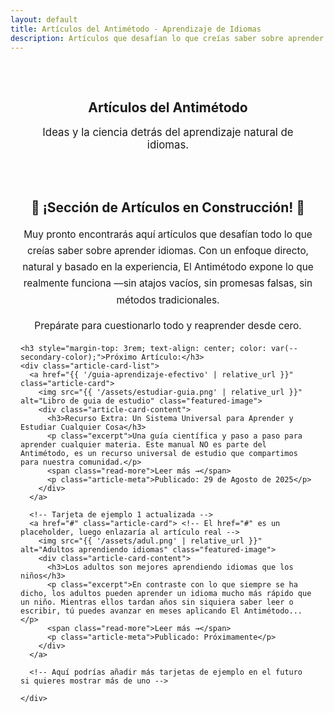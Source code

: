 ```yaml
---
layout: default
title: Artículos del Antimétodo - Aprendizaje de Idiomas
description: Artículos que desafían lo que creías saber sobre aprender idiomas. El Antimétodo expone lo que realmente funciona, sin métodos tradicionales.
---
```


<style>
.article-card-list {
  display: grid;
  grid-template-columns: repeat(auto-fit, minmax(300px, 1fr));
  /* grid-template-columns: minmax(0, 1fr); */ /* Para que una sola tarjeta pueda centrarse o tener un max-width */
  gap: 1.5rem;
  margin-top: 2rem;
  justify-items: center;
}
.article-card {
  background: var(--card-background);
  border-radius: 8px;
  box-shadow: 0 3px 10px rgba(0,0,0,0.1);
  overflow: hidden; 
  display: flex;
  flex-direction: column;
  text-decoration: none; 
  color: var(--text-color); 
  transition: transform 0.3s ease, box-shadow 0.3s ease;
  max-width: 450px; /* Ancho máximo para una sola tarjeta, para que no sea demasiado ancha */
  width: 100%; /* Asegurar que use el espacio disponible hasta el max-width */
}
.article-card:hover {
  transform: translateY(-5px);
  box-shadow: 0 6px 15px rgba(0,0,0,0.15);
}
.article-card img.featured-image {
  width: 100%;
  height: 200px; /* Aumentada ligeramente la altura para la imagen destacada */
  object-fit: cover; 
}
.article-card-content {
  padding: 1rem 1.2rem;
  flex-grow: 1; 
}
.article-card-content h3 {
  margin-top: 0;
  margin-bottom: 0.5rem;
  color: var(--primary-color);
  font-size: 1.3em;
  line-height: 1.3; /* Mejorar espaciado del título si es largo */
}
.article-card-content p.excerpt {
  font-size: 0.95em;
  line-height: 1.5;
  margin-bottom: 0.8rem;
}
.article-card-content .read-more {
  display: inline-block;
  font-weight: bold;
  color: var(--secondary-color);
  font-size: 0.9em;
}
.article-card-content .read-more:hover {
  text-decoration: underline;
}
.article-card-content .article-meta {
    font-size: 0.8em;
    color: #777;
    margin-top: auto; 
    padding-top: 0.5rem;
}
</style>

<main style="max-width: 800px; margin: 0 auto; padding: 0 1rem;">

  <section style="text-align: center; padding: 2rem 1rem;">
    <h1>Artículos del Antimétodo</h1>
    <p class="subtitle" style="font-size: 1.2em; color: var(--secondary-color);">Ideas y la ciencia detrás del aprendizaje natural de idiomas.</p>
  </section>

  <section style="margin-bottom: 3rem;">
    <h2 style="text-align: center; color: var(--primary-color);">🚧 ¡Sección de Artículos en Construcción! 🚧</h2>
    <p style="text-align: center; font-size: 1.1em; margin-top: 1rem; line-height: 1.7;">
      Muy pronto encontrarás aquí artículos que desafían todo lo que creías saber sobre aprender idiomas. Con un enfoque directo, natural y basado en la experiencia, El Antimétodo expone lo que realmente funciona —sin atajos vacíos, sin promesas falsas, sin métodos tradicionales.
    </p>
    <p style="text-align: center; font-size: 1.1em; margin-top: 0.5rem; line-height: 1.7;">
      Prepárate para cuestionarlo todo y reaprender desde cero.
    </p>

    <h3 style="margin-top: 3rem; text-align: center; color: var(--secondary-color);">Próximo Artículo:</h3>
    <div class="article-card-list">
      <a href="{{ '/guia-aprendizaje-efectivo' | relative_url }}" class="article-card">
        <img src="{{ '/assets/estudiar-guia.png' | relative_url }}" alt="Libro de guia de estudio" class="featured-image">
        <div class="article-card-content">
          <h3>Recurso Extra: Un Sistema Universal para Aprender y Estudiar Cualquier Cosa</h3>
          <p class="excerpt">Una guía científica y paso a paso para aprender cualquier materia. Este manual NO es parte del Antimétodo, es un recurso universal de estudio que compartimos para nuestra comunidad.</p>
          <span class="read-more">Leer más →</span>
          <p class="article-meta">Publicado: 29 de Agosto de 2025</p>
        </div>
      </a>

      <!-- Tarjeta de ejemplo 1 actualizada -->
      <a href="#" class="article-card"> <!-- El href="#" es un placeholder, luego enlazaría al artículo real -->
        <img src="{{ '/assets/adul.png' | relative_url }}" alt="Adultos aprendiendo idiomas" class="featured-image">
        <div class="article-card-content">
          <h3>Los adultos son mejores aprendiendo idiomas que los niños</h3>
          <p class="excerpt">En contraste con lo que siempre se ha dicho, los adultos pueden aprender un idioma mucho más rápido que un niño. Mientras ellos tardan años sin siquiera saber leer o escribir, tú puedes avanzar en meses aplicando El Antimétodo...</p>
          <span class="read-more">Leer más →</span>
          <p class="article-meta">Publicado: Próximamente</p>
        </div>
      </a>

      <!-- Aquí podrías añadir más tarjetas de ejemplo en el futuro si quieres mostrar más de uno -->

    </div>
  </section>

</main>
